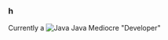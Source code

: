 ### h

Currently a ![Java](https://img.shields.io/static/v1?style=flat-square&label=%E2%A0%80&color=555&labelColor=%232b7489&message=Java%EF%B8%B161.3%25) Java Mediocre "Developer"






<!--
**DatRatVS/DatRatVS** is a ✨ _special_ ✨ repository because its `README.md` (this file) appears on your GitHub profile.

Here are some ideas to get you started:

- 🔭 I’m currently working on ...
- 🌱 I’m currently learning ...
- 👯 I’m looking to collaborate on ...
- 🤔 I’m looking for help with ...
- 💬 Ask me about ...
- 📫 How to reach me: ...
- 😄 Pronouns: ...
- ⚡ Fun fact: ...
-->
